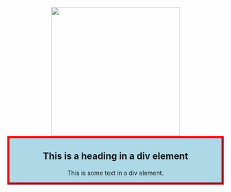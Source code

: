 <div align="center">
  <img src="https://media.giphy.com/media/LaVp0AyqR5bGsC5Cbm/giphy.gif" width="300"/>
</div>

<html>
<head>
<style>
.myDiv {
  border: 5px outset red;
  background-color: lightblue;
  text-align: center;
}
</style>
</head>
<body>

<div class="myDiv">
  <h2>This is a heading in a div element</h2>
  <p>This is some text in a div element.</p>
</div>

</body>
</html>